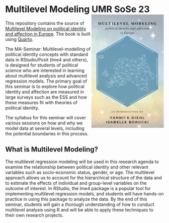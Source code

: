 # Multilevel Modeling UMR SoSe 23 <img src="cover.png" width="230.4" height="360" align="right"/> 

This repository contains the source of [Multilevel Modeling on political identity and affection in Europe](https://yannickdiehl.github.io/MultilevelModelingUMR23/).
The book is built using [Quarto](https://quarto.org/).

The MA-Seminar: Multilevel-modelling of political identity concepts with standard data in RStudio/Posit (lme4 and others), is designed for students of political science who are interested in learning about multilevel analysis and advanced regression models. The primary goal of this seminar is to explore how political identity and affection are measured in large surveys such as the ESS and how these measures fit with theories of political identity.

The syllabus for this seminar will cover various sessions on how and why we model data at several levels, including the potential boundaries in this process. 

## What is Multilevel Modeling?

The multilevel regression modeling will be used in this research agenda to examine the relationship between political identity and other relevant variables such as socio-economic status, gender, or age. The multilevel approach allows us to account for the hierarchical structure of the data and to estimate the effects of individual and group-level variables on the outcome of interest. In RStudio, the lme4 package is a popular tool for implementing multilevel regression models, and students will have hands-on practice in using this package to analyze the data. By the end of this seminar, students will gain a thorough understanding of how to conduct multilevel analysis using R and will be able to apply these techniques to their own research projects.
